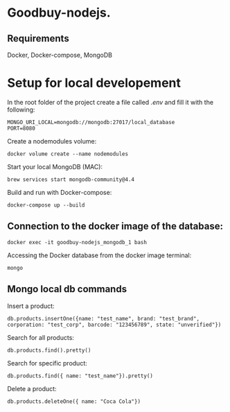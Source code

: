 # Goodbuy-nodejs.

## Requirements 
Docker, Docker-compose, MongoDB 

# Setup for local developement

In the root folder of the project create a file called *.env* and fill it with the following:
```
MONGO_URI_LOCAL=mongodb://mongodb:27017/local_database
PORT=8080
```
Create a nodemodules volume:
```
docker volume create --name nodemodules
```
Start your local MongoDB (MAC):
```
brew services start mongodb-community@4.4
```
Build and run with Docker-compose:
```
docker-compose up --build
```

## Connection to the docker image of the database:
```
docker exec -it goodbuy-nodejs_mongodb_1 bash
```
Accessing the Docker database from the docker image terminal:
```
mongo
```

## Mongo local db commands

Insert a product:
```
db.products.insertOne({name: "test_name", brand: "test_brand", corporation: "test_corp", barcode: "123456789", state: "unverified"})
```
Search for all products:
```
db.products.find().pretty()
```
Search for specific product:
```
db.products.find({ name: "test_name"}).pretty()
```
Delete a product:
```
db.products.deleteOne({ name: "Coca Cola"})
```

